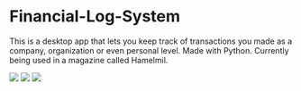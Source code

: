 # Financial-Log-System
This is a desktop app that lets you keep track of transactions you made as a company, organization or even personal level. Made with Python. Currently being used in a magazine called Hamelmil.



![](images\1.png)
![](images\2.png)
![](images\3.png)
